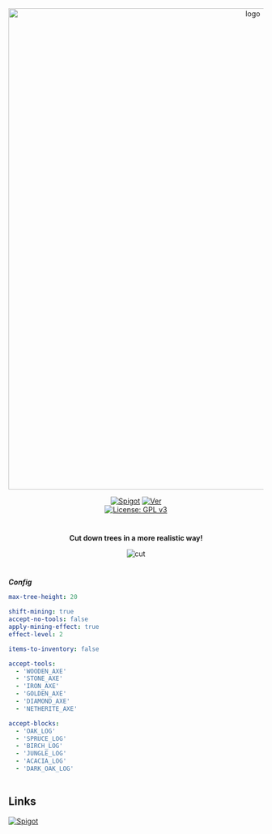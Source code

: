 <div align="center">
  
  <a href="https://github.com/Norbit4/TreeCuter/" target="_blank" rel="noreferrer"> 
  <img src="https://github.com/Norbit4/TreeCuter/assets/46154743/4788f12c-e68e-4de3-8e09-0746ab7a0ad4" width=950" alt="logo"/></a>
                                                                                                                            
  [![Spigot](https://img.shields.io/badge/Download-Spigot-gold.svg)](https://github.com/Norbit4/DiscordMc/blob/master/LICENSE) 
  [![Ver](https://img.shields.io/badge/ver-1.19+-blue.svg)](https://github.com/Norbit4/TreeCuter)                                                                                                                   
  [![License: GPL v3](https://img.shields.io/badge/license-GPLv3-orange.svg)](https://github.com/Norbit4/DiscordMc/blob/master/LICENSE)                                                                                                                          
                                                                                                                            
</div> 

#
                                                                                                                                                                                                                                       

<div align="center">    
                   
  **Cut down trees in a more realistic way!**          
                                                                                                                            
  ![cut](https://github.com/Norbit4/TreeCuter/assets/46154743/44febc78-d9de-408d-a7c5-c3f49adf1cdc)        
                           
 
</div> 
                   
#                                                                                                                          
                                                                                                                            
***Config***
```yml
max-tree-height: 20

shift-mining: true
accept-no-tools: false
apply-mining-effect: true
effect-level: 2

items-to-inventory: false

accept-tools:
  - 'WOODEN_AXE'
  - 'STONE_AXE'
  - 'IRON_AXE'
  - 'GOLDEN_AXE'
  - 'DIAMOND_AXE'
  - 'NETHERITE_AXE'

accept-blocks:
  - 'OAK_LOG'
  - 'SPRUCE_LOG'
  - 'BIRCH_LOG'
  - 'JUNGLE_LOG'
  - 'ACACIA_LOG'
  - 'DARK_OAK_LOG'    
                                                                                                                  
```                                                                                                                    
## Links

[![Spigot](https://img.shields.io/badge/Download-Spigot-gold.svg)](https://github.com/Norbit4/DiscordMc/blob/master/LICENSE)       
